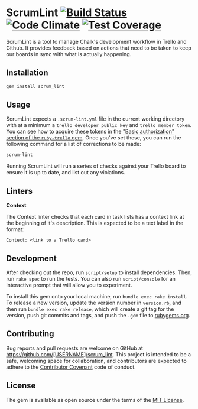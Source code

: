 # ScrumLint [![Build Status](https://travis-ci.org/ChalkSchools/scrum-lint.svg?branch=master)](https://travis-ci.org/ChalkSchools/scrum-lint) [![Code Climate](https://codeclimate.com/github/ChalkSchools/scrum-lint/badges/gpa.svg)](https://codeclimate.com/github/ChalkSchools/scrum-lint) [![Test Coverage](https://codeclimate.com/github/ChalkSchools/scrum-lint/badges/coverage.svg)](https://codeclimate.com/github/ChalkSchools/scrum-lint/coverage)

ScrumLint is a tool to manage Chalk's development workflow in Trello and
Github. It provides feedback based on actions that need to be taken to keep our
boards in sync with what is actually happening.

## Installation

```sh
gem install scrum_lint
```

## Usage

ScrumLint expects a `.scrum-lint.yml` file in the current working directory
with at a minimum a `trello_developer_public_key` and `trello_member_token`.
You can see how to acquire these tokens in the ["Basic authorization" section
of the `ruby-trello`
gem](https://github.com/jeremytregunna/ruby-trello#basic-authorization). Once
you've set these, you can run the following command for a list of corrections
to be made:

```sh
scrum-lint
```

Running ScrumLint will run a series of checks against your Trello board to
ensure it is up to date, and list out any violations.

## Linters

**Context**

The Context linter checks that each card in task lists has a context link at
the beginning of it's description. This is expected to be a text label in the
format:

```
Context: <link to a Trello card>
```

## Development

After checking out the repo, run `script/setup` to install dependencies. Then,
run `rake spec` to run the tests. You can also run `script/console` for an
interactive prompt that will allow you to experiment.

To install this gem onto your local machine, run `bundle exec rake install`. To
release a new version, update the version number in `version.rb`, and then run
`bundle exec rake release`, which will create a git tag for the version, push
git commits and tags, and push the `.gem` file to
[rubygems.org](https://rubygems.org).

## Contributing

Bug reports and pull requests are welcome on GitHub at
https://github.com/[USERNAME]/scrum_lint. This project is intended to be a
safe, welcoming space for collaboration, and contributors are expected to
adhere to the [Contributor Covenant](http://contributor-covenant.org) code of
conduct.


## License

The gem is available as open source under the terms of the [MIT
License](http://opensource.org/licenses/MIT).
